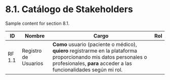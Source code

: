 # 8.1. Catálogo de Stakeholders

Sample content for section 8.1.

| ID     | Nombre                     | Cargo                | Rol |
| ------ | -------------------------- | --------------------------------------------------------------------------------------------------------------------------------------------------------------------------------------- | ------------- |
| RF 1.1 | Registro de Usuarios       | **Como** usuario (paciente o médico), **quiero** registrarme en la plataforma proporcionando mis datos personales o profesionales, **para** acceder a las funcionalidades según mi rol. |      |
